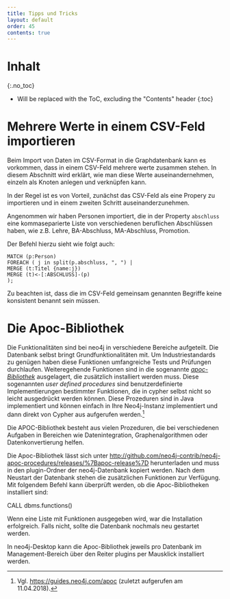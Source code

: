 ```yaml
---
title: Tipps und Tricks
layout: default
order: 45
contents: true
---
```


# Inhalt
{:.no_toc}

* Will be replaced with the ToC, excluding the "Contents" header
{:toc}

# Mehrere Werte in einem CSV-Feld importieren

Beim Import von Daten im CSV-Format in die Graphdatenbank kann es vorkommen, dass in einem CSV-Feld mehrere werte zusammen stehen. In diesem Abschnitt wird erklärt, wie man diese Werte auseinandernehmen, einzeln als Knoten anlegen und verknüpfen kann.

In der Regel ist es von Vorteil, zunächst das CSV-Feld als eine Propery zu importieren und in einem zweiten Schritt auseinanderzunehmen.

Angenommen wir haben Personen importiert, die in der Property `abschluss` eine kommaseparierte Liste von verschiedenen beruflichen Abschlüssen haben, wie z.B. Lehre, BA-Abschluss, MA-Abschluss, Promotion.

Der Befehl hierzu sieht wie folgt auch:

~~~cypher
MATCH (p:Person)
FOREACH ( j in split(p.abschluss, ", ") |
MERGE (t:Titel {name:j})
MERGE (t)<-[:ABSCHLUSS]-(p)
);
~~~

Zu beachten ist, dass die im CSV-Feld gemeinsam genannten Begriffe keine konsistent benannt sein müssen.

# Die Apoc-Bibliothek

Die Funktionalitäten sind bei neo4j in verschiedene Bereiche aufgeteilt. Die Datenbank selbst bringt Grundfunktionalitäten mit. Um Industriestandards zu genügen haben diese Funktionen umfangreiche Tests und Prüfungen durchlaufen. Weiteregehende Funktionen sind in die sogenannte [*apoc-Bibliothek*](https://guides.neo4j.com/apoc) ausgelagert, die zusätzlich installiert werden muss. Diese sogenannten *user defined procedures* sind benutzerdefinierte Implementierungen bestimmter Funktionen, die in cypher selbst nicht so leicht ausgedrückt werden können. Diese Prozeduren sind in Java implementiert und können einfach in Ihre Neo4j-Instanz implementiert und dann direkt von Cypher aus aufgerufen werden.[^5cb9]

Die APOC-Bibliothek besteht aus vielen Prozeduren, die bei verschiedenen Aufgaben in Bereichen wie Datenintegration, Graphenalgorithmen oder Datenkonvertierung helfen.

Die Apoc-Bibliothek lässt sich unter http://github.com/neo4j-contrib/neo4j-apoc-procedures/releases/%7Bapoc-release%7D herunterladen und muss in den plugin-Ordner der neo4j-Datenbank kopiert werden. Nach dem Neustart der Datenbank stehen die zusätzlichen Funktionen zur Verfügung. Mit folgendem Befehl kann überprüft werden, ob die Apoc-Bibliotheken installiert sind:

CALL dbms.functions()

Wenn eine Liste mit Funktionen ausgegeben wird, war die Installation erfolgreich. Falls nicht, sollte die Datenbank nochmals neu gestartet werden.

In neo4j-Desktop kann die Apoc-Bibliothek jeweils pro Datenbank im Management-Bereich über den Reiter plugins per Mausklick installiert werden.

[^5cb9]: Vgl. https://guides.neo4j.com/apoc (zuletzt aufgerufen am 11.04.2018).
